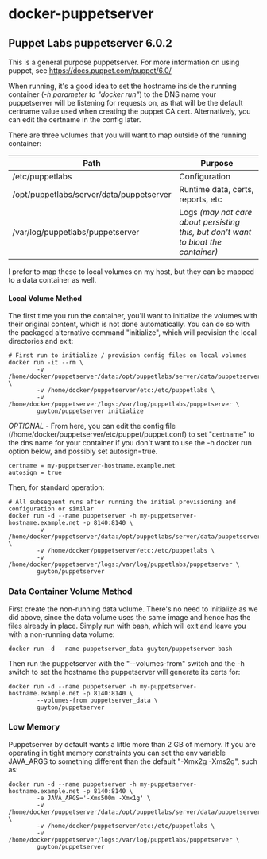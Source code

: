 # docker-puppetserver
## Puppet Labs puppetserver 6.0.2
 
This is a general purpose puppetserver.   For more information on using puppet, see https://docs.puppet.com/puppet/6.0/ 

When running, it's a good idea to set the hostname inside the running container (_-h parameter to "docker run"_) to the DNS name your puppetserver will be listening for requests on, as that will be the default certname value used when creating the puppet CA cert.  Alternatively, you can edit the certname in the config later.

There are three volumes that you will want to map outside of the running container:

| Path | Purpose |
| ---- | ---- |
| /etc/puppetlabs | Configuration |
| /opt/puppetlabs/server/data/puppetserver | Runtime data, certs, reports, etc |
| /var/log/puppetlabs/puppetserver | Logs _(may not care about persisting this, but don't want to bloat the container)_ |

I prefer to map these to local volumes on my host, but they can be mapped to a data container as well.  

#### Local Volume Method
The first time you run the container, you'll want to initialize the volumes with their original content, which is not done automatically.   You can do so with the packaged alternative command "initialize", which will provision the local directories and exit:
```
# First run to initialize / provision config files on local volumes
docker run -it --rm \
        -v /home/docker/puppetserver/data:/opt/puppetlabs/server/data/puppetserver \
        -v /home/docker/puppetserver/etc:/etc/puppetlabs \
        -v /home/docker/puppetserver/logs:/var/log/puppetlabs/puppetserver \
        guyton/puppetserver initialize
```
*OPTIONAL* - From here, you can edit the config file (/home/docker/puppetserver/etc/puppet/puppet.conf) to set "certname" to the dns name for your container if you don't want to use the -h docker run option below, and possibly set autosign=true.
```
certname = my-puppetserver-hostname.example.net
autosign = true
```
Then, for standard operation:
```
# All subsequent runs after running the initial provisioning and configuration or similar
docker run -d --name puppetserver -h my-puppetserver-hostname.example.net -p 8140:8140 \
        -v /home/docker/puppetserver/data:/opt/puppetlabs/server/data/puppetserver \
        -v /home/docker/puppetserver/etc:/etc/puppetlabs \
        -v /home/docker/puppetserver/logs:/var/log/puppetlabs/puppetserver \
        guyton/puppetserver 
```

### Data Container Volume Method
First create the non-running data volume.  There's no need to initialize as we did above, since the data volume uses the same image and hence has the files already in place.  Simply run with bash, which will exit and leave you with a non-running data volume:
```
docker run -d --name puppetserver_data guyton/puppetserver bash
```
Then run the puppetserver with the "--volumes-from" switch and the -h switch to set the hostname the puppetserver will generate its certs for:
```
docker run -d --name puppetserver -h my-puppetserver-hostname.example.net -p 8140:8140 \
        --volumes-from puppetserver_data \
        guyton/puppetserver 
```
### Low Memory 
Puppetserver by default wants a little more than 2 GB of memory.  If you are operating in tight memory constraints you can set the env variable JAVA_ARGS to something different than the default "-Xmx2g -Xms2g", such as:
```
docker run -d --name puppetserver -h my-puppetserver-hostname.example.net -p 8140:8140 \
        -e JAVA_ARGS='-Xms500m -Xmx1g' \
        -v /home/docker/puppetserver/data:/opt/puppetlabs/server/data/puppetserver \
        -v /home/docker/puppetserver/etc:/etc/puppetlabs \
        -v /home/docker/puppetserver/logs:/var/log/puppetlabs/puppetserver \
        guyton/puppetserver 
```


